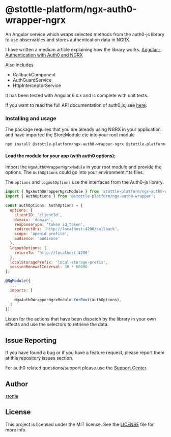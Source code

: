 # @stottle-platform/ngx-auth0-wrapper-ngrx

An Angular service which wraps selected methods from the auth0-js library to use observables and stores authentication data in NGRX.

I have written a medium article explaining how the library works. [Angular - Authentication with Auth0 and NGRX](https://medium.com/@stuarttottle)

Also includes

- CallbackComponent
- AuthGuardService
- HttpInterceptorService

It has been tested with Angular 6.x.x and is complete with unit tests.

If you want to read the full API documentation of auth0.js, see [here](https://auth0.github.io/auth0.js/index.html).

### Installing and usage

The package requires that you are already using NGRX in your application and have imported the StoreModule etc into your root module

```bash
npm install @stottle-platform/ngx-auth0-wrapper-ngrx @stottle-platform-wrapper auth0-js
```

#### Load the module for your app (with auth0 options):

Import the `NgxAuth0WrapperNgrxModule` in your root module and provide the options. The `AuthOptions` could go into your environment.\*.ts files.

The `options` and `logoutOptions` use the interfaces from the Auth0-js library.

```javascript
import { NgxAuth0WrapperNgrxModule } from 'stottle-platform/ngx-auth0-wrapper-ngrx';
import { AuthOptions } from '@stottle-platform/ngx-auth0-wrapper';

const authOptions: AuthOptions = {
  options: {
    clientID: 'clientId',
    domain: 'domain',
    responseType: 'token id_token',
    redirectUri: 'http://localhost:4200/callback',
    scope: 'openid profile',
    audience: 'audience'
  },
  logoutOptions: {
    returnTo: 'http://localhost:4200'
  },
  localStoragePrefix: 'local-storage-prefix',
  sessionRenewalInterval: 30 * 60000
};

@NgModule({
  ...
  imports: [
    ...
    NgxAuth0WrapperNgrxModule.forRoot(authOptions),
  ]
})
```

Listen for the actions that have been dispatch by the library in your own effects and use the selectors to retrieve the data.

## Issue Reporting

If you have found a bug or if you have a feature request, please report them at this repository issues section.

For auth0 related questions/support please use the [Support Center](https://support.auth0.com).

## Author

[stottle](https://stottle.uk)

## License

This project is licensed under the MIT license. See the [LICENSE](LICENSE) file for more info.
